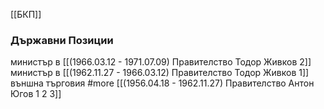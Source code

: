 [[БКП]]

### Държавни Позиции
министър в [[(1966.03.12 - 1971.07.09) Правителство Тодор Живков 2]]
министър в [[(1962.11.27 - 1966.03.12) Правителство Тодор Живков 1]]
външна търговия #more [[(1956.04.18 - 1962.11.27) Правителство Антон Югов 1 2 3]]